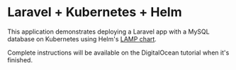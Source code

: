 # Laravel + Kubernetes + Helm

This application demonstrates deploying a Laravel app with a MySQL database on Kubernetes using Helm's [LAMP chart](https://github.com/helm/charts/tree/master/stable/lamp).

Complete instructions will be available on the DigitalOcean tutorial when it's finished. 
